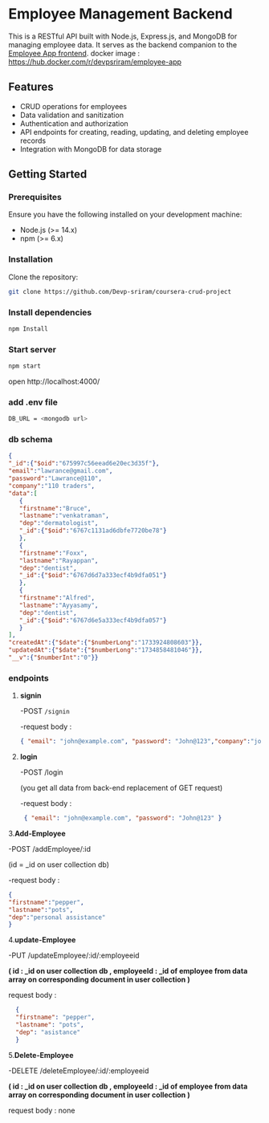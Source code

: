 
# Employee Management Backend

This is a RESTful API built with Node.js, Express.js, and MongoDB for managing employee data. It serves as the backend companion to the [Employee App frontend](https://github.com/Devp-sriram/frontend-for-coursera-crud-app).
docker image : https://hub.docker.com/r/devpsriram/employee-app

## Features

- CRUD operations for employees
- Data validation and sanitization
- Authentication and authorization
- API endpoints for creating, reading, updating, and deleting employee records
- Integration with MongoDB for data storage

## Getting Started

### Prerequisites

Ensure you have the following installed on your development machine:

- Node.js (>= 14.x)
- npm (>= 6.x)

### Installation

Clone the repository:

```bash
git clone https://github.com/Devp-sriram/coursera-crud-project
```

### Install dependencies 

```bash
npm Install
```

### Start server

```bash
npm start
```

open http://localhost:4000/


### add .env file

```bash
DB_URL = <mongodb url>
```

### db schema 
```json
{
"_id":{"$oid":"675997c56eead6e20ec3d35f"},
"email":"lawrance@gmail.com",
"password":"Lawrance@110",
"company":"110 traders",
"data":[
   {
   "firstname":"Bruce",
   "lastname":"venkatraman",
   "dep":"dermatologist",
   "_id":{"$oid":"6767c1131ad6dbfe7720be78"}
   },
   {
   "firstname":"Foxx",
   "lastname":"Rayappan",
   "dep":"dentist",
   "_id":{"$oid":"6767d6d7a333ecf4b9dfa051"}
   },
   {
   "firstname":"Alfred",
   "lastname":"Ayyasamy",
   "dep":"dentist",
   "_id":{"$oid":"6767d6e5a333ecf4b9dfa057"}
   }
],
"createdAt":{"$date":{"$numberLong":"1733924808603"}},
"updatedAt":{"$date":{"$numberLong":"1734858481046"}},
"__v":{"$numberInt":"0"}}
```

### endpoints


1. **signin**
   
   -POST `/signin`
   
   -request body :


   ```json
   { "email": "john@example.com", "password": "John@123","company":"john & Doe co"}
    ```


2. **login**
   
   -POST /login
   
   (you get all data from back-end replacement of GET request)
   

   -request body :
   ```json
    { "email": "john@example.com", "password": "John@123" }
   ```


3.**Add-Employee**

  -POST /addEmployee/:id
  
  (id = _id on user collection db)

  
  -request body :
  ```json
  {
  "firstname":"pepper",
  "lastname":"pots",
  "dep":"personal assistance"
  }
  ```


4.**update-Employee**

  -PUT /updateEmployee/:id/:employeeid
  
  **(
   id :  _id on user collection db , 
   employeeId : _id of employee from data array on corresponding document in user collection 
  )**
  
  request body :
  ```json 
    {
    "firstname": "pepper",
    "lastname": "pots",
    "dep": "asistance"
    }
  ```

5.**Delete-Employee**

  -DELETE /deleteEmployee/:id/:employeeid
  
  **(
   id :  _id on user collection db , 
   employeeId : _id of employee from data array on corresponding document in user collection 
  )**

  request body : none
